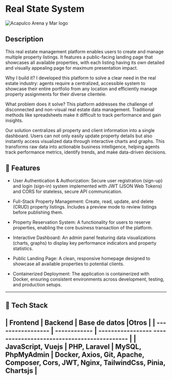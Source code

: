 # Real State System

![Acapulco Arena y Mar logo](https://acapulcoarenamar.com/assets/logo_acapulco_arenamar-BMVz7_Y_.png)

## Description
This real estate management platform enables users to create and manage multiple property listings. It features a public-facing landing page that showcases all available properties, with each listing having its own detailed and visually appealing page for maximum presentation impact.

Why I build it?
I developed this platform to solve a clear need in the real estate industry: agents require a centralized, accessible system to showcase their entire portfolio from any location and efficiently manage property assignments for their diverse clientele.

What problem does it solve?
This platform addresses the challenge of disconnected and non-visual real estate data management. Traditional methods like spreadsheets make it difficult to track performance and gain insights.

Our solution centralizes all property and client information into a single dashboard. Users can not only easily update property details but also instantly access visualized data through interactive charts and graphs. This transforms raw data into actionable business intelligence, helping agents track performance metrics, identify trends, and make data-driven decisions.

## 🚀 Features

- User Authentication & Authorization: Secure user registration (sign-up) and login (sign-in) system implemented with JWT (JSON Web Tokens) and CORS for stateless, secure API communication.

- Full-Stack Property Management: Create, read, update, and delete (CRUD) property listings. Includes a preview mode to review listings before publishing them.

- Property Reservation System: A functionality for users to reserve properties, enabling the core business transaction of the platform.

- Interactive Dashboard: An admin panel featuring data visualizations (charts, graphs) to display key performance indicators and property statistics.

- Public Landing Page: A clean, responsive homepage designed to showcase all available properties to potential clients.

- Containerized Deployment: The application is containerized with Docker, ensuring consistent environments across development, testing, and production setups.

---

## 🧰 Tech Stack

| Frontend          | Backend      | Base de datos     |Otros                                      |
| ----------------- | ------------ | ----------------- ------------------------------------------- |
| JavaScript, Vuejs | PHP, Laravel | MySQL, PhpMyAdmin | Docker, Axios, Git, Apache, Composer, Cors, JWT, Nginx, TailwindCss, Pinia, Chartsjs |
---

